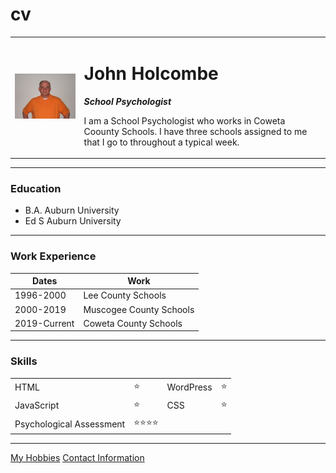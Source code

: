 # cv<!DOCTYPE html>
<html lang="en" dir="ltr">

<head>
  <meta charset="utf-8">
  <title>John's Personal Site</title>
</head>
<body>
  <table cellspacing= "20">
    <tr>
      <td><img src="https://github.com/chelsea6228/cv/blob/master/1%20004-003.JPG"></td>
      <td><h1>John Holcombe</h1>
      <p><em><strong>School Psychologist</strong></em></p>
      <p>I am a School Psychologist who works in Coweta Coounty Schools.  I have three schools assigned to me that I go to throughout a typical week.</p></td>
    </tr>
  </table 1>
<hr>
<h3>Education</h3>
<ul>
  <li>B.A. Auburn University</li>
  <li>Ed S Auburn University</li>
</ul>
<hr>
  <h3>Work Experience</h3>
  <table cellspacing="10">
    <thead>
    <th>Dates</th>
    <th>Work</th>
  </thead>
  <tr>
    <td>1996-2000</td>
    <td>Lee County Schools</td>
  </tr>
  <tr>
    <td>2000-2019</td>
    <td>Muscogee County Schools</td>
  </tr>
  <tr>
    <td>2019-Current</td>
    <td>Coweta County Schools</td>
  </tr>
  </table>
  <hr>
  <h3>Skills</h3>
<table cellspacing="10">
      <tr>
        <td>HTML</td>
        <td>&#11088;</td>
        <td>WordPress</td>
        <td>&#11088;</td>
      </tr>
      <tr>
        <td>JavaScript</td>
        <td>&#11088;</td>
      <td>CSS</td>
      <td>&#11088;</td>
    </tr>
    <tr>
      <td>Psychological Assessment</td>
      <td>&#11088;&#11088;&#11088;&#11088;</td>
  </tr>
  </table>
  <hr>
<a href="hobbies.html">My Hobbies</a>
<a href="Contact info.html">Contact Information</a>
</body>

</html>
